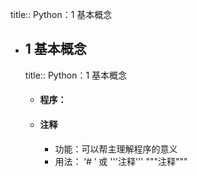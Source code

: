 title:: Python：1 基本概念

- ## 1 基本概念
  title:: Python：1 基本概念
	- #### 程序：
	- #### 注释
		- 功能：可以帮主理解程序的意义
		- 用法： ‘\# ’ 或 '''注释'''   """注释"""